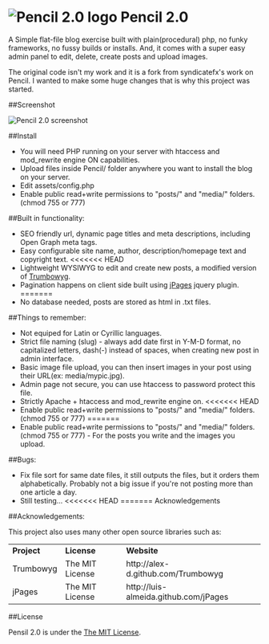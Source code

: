 ![Pencil 2.0 logo](https://github.com/MrGKanev/Pensil-2.0/blob/master/assets/logo.png?raw=true) Pencil 2.0
======

A Simple flat-file blog exercise built with plain(procedural) php, no funky frameworks, no fussy builds or installs. And, it comes with a super easy admin panel to edit, delete, create posts and upload images.

The original code isn't my work and it is a fork from syndicatefx's work on Pencil. I wanted to make some huge changes that is why this project was started. 

##Screenshot 

![Pencil 2.0 screenshot](https://github.com/MrGKanev/Pensil-2.0/blob/master/screenshot/screenshot.png?raw=true)

##Install

- You will need PHP running on your server with htaccess and mod_rewrite engine ON capabilities.
- Upload files inside Pencil/ folder anywhere you want to install the blog on your server.
- Edit assets/config.php
- Enable public read+write permissions to "posts/" and "media/"  folders. (chmod 755 or 777)

##Built in functionality:

- SEO friendly url, dynamic page titles and meta descriptions, including Open Graph meta tags.
- Easy configurable site name, author, description/homepage text and copyright text.
<<<<<<< HEAD
- Lightweight WYSIWYG to edit and create new posts, a modified version of [Trumbowyg](http://alex-d.github.com/Trumbowyg).
- Pagination happens on client side built using [jPages](http://luis-almeida.github.com/jPages) jquery plugin.
=======
- No database needed, posts are stored as html in .txt files.

##Things to remember:

- Not equiped for Latin or Cyrillic languages.
- Strict file naming (slug) - always add date first in Y-M-D format, no capitalized letters, dash(-) instead of spaces, when creating new post in admin interface.
- Basic image file upload, you can then insert images in your post using their URL(ex: media/mypic.jpg).
- Admin page not secure, you can use htaccess to password protect this file.
- Strictly Apache + htaccess and mod_rewrite engine on.
<<<<<<< HEAD
- Enable public read+write permissions to "posts/" and "media/"  folders. (chmod 755 or 777)
=======
- Enable public read+write permissions to "posts/" and "media/"  folders. (chmod 755 or 777) - For the posts you write and the images you upload.

##Bugs:

- Fix file sort for same date files, it still outputs the files, but it orders them alphabetically. Probably not a big issue if you're not posting more than one article a day.
- Still testing...
<<<<<<< HEAD
=======
Acknowledgements


##Acknowledgements:

This project also uses many other open source libraries such as:

<table>
    <tr>
        <td><strong>Project</strong></td>
        <td><strong>License</strong></td>
        <td><strong>Website</strong></td>
    </tr>
    <tr>
        <td>Trumbowyg</td>
        <td>The MIT License</td>
        <td>http://alex-d.github.com/Trumbowyg</td>
    </tr>
    <tr>
        <td>jPages</td>
        <td>The MIT License</td>
        <td>http://luis-almeida.github.com/jPages</td>
    </tr>
</table>

##License

Pensil 2.0  is under the [The MIT License](https://github.com/MrGKanev/Pensil-2.0/blob/master/LICENSE).
